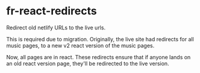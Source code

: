 # fr-react-redirects

Redirect old netlify URLs to the live urls.

This is required due to migration. Originally, the live site had redirects for all music pages, to a new v2 react version of the music pages.

Now, all pages are in react. These redirects ensure that if anyone lands on an old react version page, they'll be redirected to the live version.
